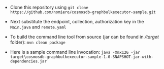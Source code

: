 
* Clone this repository using `git clone https://github.com/nomiero/cosmosdb-graphbulkexecutor-sample.git`

* Next substitute the endpoint, collection, authorization key in the `Main.java` and `remote.yaml`

* To build the command line tool from source (jar can be found in */target* folder):
`mvn clean package`

* Here is a sample command line invocation: `java -Xmx12G -jar target\cosmosdb-graphbulkexecutor-sample-1.0-SNAPSHOT-jar-with-dependencies.jar`